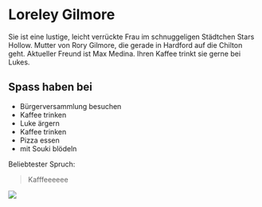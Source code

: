 # Loreley Gilmore

Sie ist eine lustige, leicht verrückte Frau im schnuggeligen Städtchen Stars Hollow.
Mutter von Rory Gilmore, die gerade in Hardford auf die Chilton geht.
Aktueller Freund ist Max Medina. Ihren Kaffee trinkt sie gerne bei Lukes.

## Spass haben bei

* Bürgerversammlung besuchen
* Kaffee trinken
* Luke ärgern
* Kaffee trinken
* Pizza essen
* mit Souki blödeln

Beliebtester Spruch:
> Kafffeeeeee

<img src="https://upload.wikimedia.org/wikipedia/en/c/c6/LorelaiGilmore.jpg"/>


